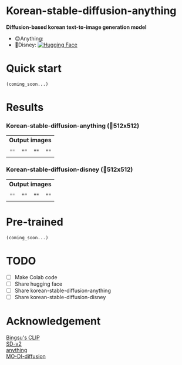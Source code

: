 # Korean-stable-diffusion-anything
**Diffusion-based korean text-to-image generation model** 
- 😍Anything:   
- 🤩Disney: [![Hugging Face](https://img.shields.io/badge/%F0%9F%A4%97%20Hugging%20Face-Spaces-blue)](https://huggingface.co/kyujinpy/korean-stable-diffusion-disney/tree/main)
  
# Quick start
```
(coming_soon...)
```

# Results
### Korean-stable-diffusion-anything (🧨512x512)
<table class="center">
<tr>
  <td style="text-align:center;" colspan="4"><b>Output images</b></td>
</tr>
<tr>
  <td><img src=""></td>
  <td><img src=""></td>
  <td><img src=""></td>              
  <td><img src=""></td>
</tr>
<tr>
  <td width=25% style="text-align:center;color:gray;">""</td>
  <td width=25% style="text-align:center;">"”</td>
  <td width=25% style="text-align:center;">""</td>
  <td width=25% style="text-align:center;">""</td>
</tr>
</table>
  
### Korean-stable-diffusion-disney (🧨512x512)
<table class="center">
<tr>
  <td style="text-align:center;" colspan="4"><b>Output images</b></td>
</tr>
<tr>
  <td><img src=""></td>
  <td><img src=""></td>
  <td><img src=""></td>              
  <td><img src=""></td>
</tr>
<tr>
  <td width=25% style="text-align:center;color:gray;">""</td>
  <td width=25% style="text-align:center;">"”</td>
  <td width=25% style="text-align:center;">""</td>
  <td width=25% style="text-align:center;">""</td>
</tr>
</table>

# Pre-trained
```
(coming_soon...)
```

# TODO
- [ ] Make Colab code
- [ ] Share hugging face
- [ ] Share korean-stable-diffusion-anything
- [ ] Share korean-stable-diffusion-disney

# Acknowledgement
[Bingsu's CLIP](https://huggingface.co/Bingsu/clip-vit-large-patch14-ko)   
[SD-v2](https://github.com/Stability-AI/stablediffusion)   
[anything](https://huggingface.co/Linaqruf/anything-v3.0/tree/main)  
[MO-DI-diffusion](https://huggingface.co/nitrosocke/mo-di-diffusion)
